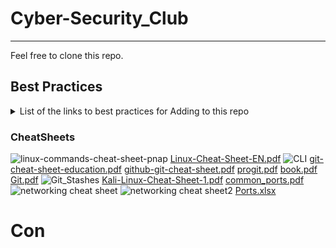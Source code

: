 # Cyber-Security_Club

---

Feel free to clone this repo. 

## Best Practices

  <details class="markdown" id="1" markdown="1">
  <summary>List of the links to best practices for Adding to this repo</summary>
  
  1.  How to add issues
  1.  Updating the project board
  1.  Pull Requests
  1.  How to Style Code

  </details>

### CheatSheets

![linux-commands-cheat-sheet-pnap](https://user-images.githubusercontent.com/92204097/198831353-083ff1cf-d1ca-48a0-8d65-50092c755adf.png)
[Linux-Cheat-Sheet-EN.pdf](https://github.com/cityuseattle/CybersecurityClub/files/9893655/Linux-Cheat-Sheet-EN.pdf)
![CLI](https://user-images.githubusercontent.com/92204097/198831384-6b1d1c2f-047d-4333-9fa7-82a253c17b29.png)
[git-cheat-sheet-education.pdf](https://github.com/cityuseattle/CybersecurityClub/files/9893656/git-cheat-sheet-education.pdf)
[github-git-cheat-sheet.pdf](https://github.com/cityuseattle/CybersecurityClub/files/9893657/github-git-cheat-sheet.pdf)
[progit.pdf](https://github.com/cityuseattle/CybersecurityClub/files/9893658/progit.pdf)
[book.pdf](https://github.com/cityuseattle/CybersecurityClub/files/9893659/book.pdf)
[Git.pdf](https://github.com/cityuseattle/CybersecurityClub/files/9893660/Git.pdf)
![Git_Stashes](https://user-images.githubusercontent.com/92204097/198831439-b3d9faf9-6751-437c-9a18-9fef3387aee0.png)
[Kali-Linux-Cheat-Sheet-1.pdf](https://github.com/cityuseattle/CybersecurityClub/files/9893661/Kali-Linux-Cheat-Sheet-1.pdf)
[common_ports.pdf](https://github.com/cityuseattle/CybersecurityClub/files/9893666/common_ports.pdf)
![networking cheat sheet](https://user-images.githubusercontent.com/92204097/198831544-118cc675-c885-499c-8c91-f132299aba8e.png)
![networking cheat sheet2](https://user-images.githubusercontent.com/92204097/198831546-f663265c-1c57-4185-ae21-d5d4b883455a.png)
[Ports.xlsx](https://github.com/cityuseattle/CybersecurityClub/files/9893668/Ports.xlsx)

# Con
